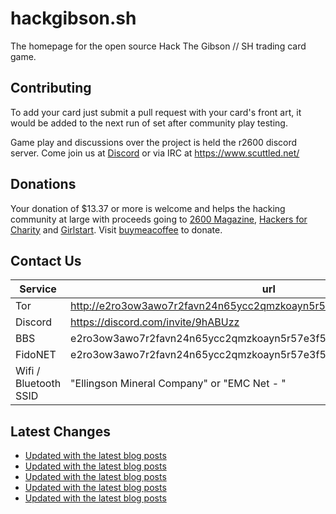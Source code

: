# hackgibson.sh
The homepage for the open source Hack The Gibson // SH trading card game.


## Contributing

To add your card just submit a pull request with your card's front art, it would be added to the next run of set after community play testing.

Game play and discussions over the project is held the r2600 discord server. Come join us at [Discord](https://discord.com/invite/9hABUzz) or via IRC at https://www.scuttled.net/


## Donations

Your donation of $13.37 or more is welcome and helps the hacking community at large with proceeds going to [2600 Magazine](https://2600.com/), [Hackers for Charity](https://hackersforcharity.org) and [Girlstart](https://girlstart.org).  Visit [buymeacoffee](https://www.buymeacoffee.com/hackgibson.sh) to donate.


## Contact Us

Service | url
-|-
Tor | http://e2ro3ow3awo7r2favn24n65ycc2qmzkoayn5r57e3f56nvjwdcgg32ad.onion
Discord | https://discord.com/invite/9hABUzz
BBS | e2ro3ow3awo7r2favn24n65ycc2qmzkoayn5r57e3f56nvjwdcgg32ad.onion:23
FidoNET | e2ro3ow3awo7r2favn24n65ycc2qmzkoayn5r57e3f56nvjwdcgg32ad.onion:24554
Wifi / Bluetooth SSID | "Ellingson Mineral Company" or "EMC Net - <fidonet address>"

## Latest Changes
<!-- BLOG-POST-LIST:START -->
- [Updated with the latest blog posts](https://github.com/DFW2600/hackgibson.sh/commit/ba3ce739d5b684f6c6205513e82869b22dceda0d)
- [Updated with the latest blog posts](https://github.com/DFW2600/hackgibson.sh/commit/07eb6d6ca8fc8556fd562114069961a17196c259)
- [Updated with the latest blog posts](https://github.com/DFW2600/hackgibson.sh/commit/6720d16e8c0fa8b249e64f3dd56fbcdbced8c757)
- [Updated with the latest blog posts](https://github.com/DFW2600/hackgibson.sh/commit/5d6cdd9fa0b5133f2655a3766931b9841d3fe6fc)
- [Updated with the latest blog posts](https://github.com/DFW2600/hackgibson.sh/commit/32c1814bc08357d14614035b98659030423cbe5c)
<!-- BLOG-POST-LIST:END -->
